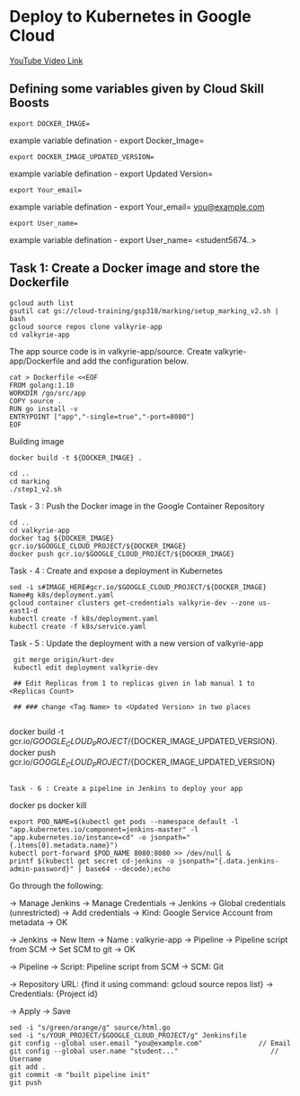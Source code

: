 # Deploy to Kubernetes in Google Cloud

[YouTube Video Link]()


## Defining some variables given by Cloud Skill Boosts

```
export DOCKER_IMAGE=
```
example variable defination - export Docker_Image=<Docker Image>

```
export DOCKER_IMAGE_UPDATED_VERSION=
```
example variable defination - export Updated Version=<Updated Version>

  ```
  export Your_email=
  ```
example variable defination -  export Your_email= <you@example.com>
  
  ```
  export User_name=
  ```
example variable defination - export User_name= <student5674..>
  
  
## Task 1: Create a Docker image and store the Dockerfile
  ```
  gcloud auth list
  gsutil cat gs://cloud-training/gsp318/marking/setup_marking_v2.sh | bash
  gcloud source repos clone valkyrie-app
  cd valkyrie-app
 ```
The app source code is in valkyrie-app/source. Create valkyrie-app/Dockerfile and add the configuration below.  
```
cat > Dockerfile <<EOF
FROM golang:1.10
WORKDIR /go/src/app
COPY source .
RUN go install -v
ENTRYPOINT ["app","-single=true","-port=8080"]
EOF
```
 Building image  
```
docker build -t ${DOCKER_IMAGE} .
```
```
cd ..
cd marking
./step1_v2.sh
```
  Task - 3 : Push the Docker image in the Google Container Repository
```
cd ..
cd valkyrie-app
docker tag ${DOCKER_IMAGE} gcr.io/$GOOGLE_CLOUD_PROJECT/${DOCKER_IMAGE}
docker push gcr.io/$GOOGLE_CLOUD_PROJECT/${DOCKER_IMAGE}
```
Task - 4 : Create and expose a deployment in Kubernetes
```
sed -i s#IMAGE_HERE#gcr.io/$GOOGLE_CLOUD_PROJECT/${DOCKER_IMAGE} Name#g k8s/deployment.yaml
gcloud container clusters get-credentials valkyrie-dev --zone us-east1-d
kubectl create -f k8s/deployment.yaml
kubectl create -f k8s/service.yaml
```
  Task - 5 : Update the deployment with a new version of valkyrie-app
 ```
  git merge origin/kurt-dev
  kubectl edit deployment valkyrie-dev
  
  ## Edit Replicas from 1 to replicas given in lab manual 1 to <Replicas Count>
  
  ## ### change <Tag Name> to <Updated Version> in two places
  
  ```
  docker build -t gcr.io/$GOOGLE_CLOUD_PROJECT/${DOCKER_IMAGE_UPDATED_VERSION}.
  docker push gcr.io/$GOOGLE_CLOUD_PROJECT/${DOCKER_IMAGE_UPDATED_VERSION}
  ```
  
  Task - 6 : Create a pipeline in Jenkins to deploy your app
  
  ```
  docker ps
  docker kill <container id>
  ```
  export POD_NAME=$(kubectl get pods --namespace default -l "app.kubernetes.io/component=jenkins-master" -l "app.kubernetes.io/instance=cd" -o jsonpath="{.items[0].metadata.name}")
kubectl port-forward $POD_NAME 8080:8080 >> /dev/null &
printf $(kubectl get secret cd-jenkins -o jsonpath="{.data.jenkins-admin-password}" | base64 --decode);echo
 ```
  Go through the following:

-> Manage Jenkins -> Manage Credentials -> Jenkins -> Global credentials (unrestricted) -> Add credentials -> Kind: Google Service Account from metadata -> OK

-> Jenkins -> New Item -> Name : valkyrie-app -> Pipeline -> Pipeline script from SCM -> Set SCM to git -> OK

-> Pipeline -> Script: Pipeline script from SCM -> SCM: Git

-> Repository URL: {find it using command: gcloud source repos list} -> Credentials: {Project id}

-> Apply -> Save
  
  ```
  sed -i "s/green/orange/g" source/html.go
sed -i "s/YOUR_PROJECT/$GOOGLE_CLOUD_PROJECT/g" Jenkinsfile
git config --global user.email "you@example.com"              // Email
git config --global user.name "student..."                       // Username
git add .
git commit -m "built pipeline init"
git push
  ```
